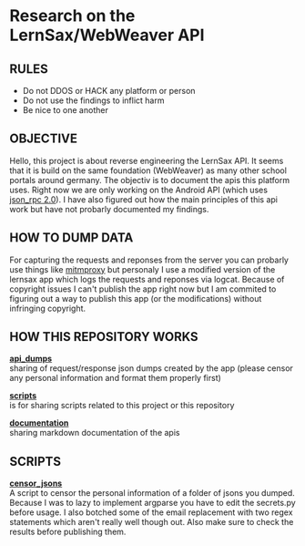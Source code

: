 # Research on the LernSax/WebWeaver API

## RULES
- Do not DDOS or HACK any platform or person
- Do not use the findings to inflict harm
- Be nice to one another

## OBJECTIVE
Hello, this project is about reverse engineering the LernSax API. It seems that it is build on the same foundation (WebWeaver) as many other school portals around germany. The objectiv is to document the apis this platform uses. Right now we are only working on the Android API (which uses [json_rpc 2.0](https://www.jsonrpc.org/specification)). I have also figured out how the main principles of this api work but have not probarly documented my findings. 


## HOW TO DUMP DATA
For capturing the requests and reponses from the server you can probarly use things like [mitmproxy](https://mitmproxy.org/) but personaly I use a modified version of the lernsax app which logs the requests and reponses via logcat. Because of copyright issues I can't publish the app right now but I am commited to figuring out a way to publish this app (or the modifications) without infringing copyright.


## HOW THIS REPOSITORY WORKS
**[api_dumps](/api_dumps)**<br>
sharing of request/response json dumps created by the app (please censor any personal information and format them properly first)

**[scripts](/scripts)**<br>
is for sharing scripts related to this project or this repository

**[documentation](/documentation)**<br>
sharing markdown documentation of the apis


## SCRIPTS
**[censor_jsons](/scripts/censorjsons)**<br>
A script to censor the personal information of a folder of jsons you dumped. Because I was to lazy to implement argparse you have to edit the secrets.py before usage. I also botched some of the email replacement with two regex statements which aren't really well though out. Also make sure to check the results before publishing them.
